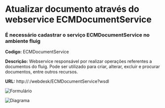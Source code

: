 # Atualizar documento através do webservice ECMDocumentService

### É necessário cadastrar o serviço ECMDocumentService no ambiente fluig

**Codigo:** ECMDocumentService

**Descrição:** Webservice responsável por realizar operações referentes a documentos do fluig. Pode ser utilizado para criar, alterar, excluir e procurar documentos, entre outros recursos.

**URL:** http://<SERVER>:<PORT>/webdesk/ECMDocumentService?wsdl

![Formulário](https://github.com/sergiomachadosilva/fluig-utils/blob/main/projetos/AtualizarDocumento/formulario.png)

![Diagrama](https://github.com/sergiomachadosilva/fluig-utils/blob/main/projetos/AtualizarDocumento/diagrama.png)
